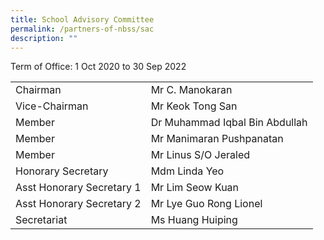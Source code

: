 ```yaml
---
title: School Advisory Committee
permalink: /partners-of-nbss/sac
description: ""
---
```

<p>Term of Office: 1 Oct 2020 to 30 Sep 2022</p>
<table>
<tbody>
<tr>
<td>Chairman</td>
<td>Mr C. Manokaran&nbsp;</td>
</tr>
<tr>
<td>Vice-Chairman </td>
<td>Mr Keok Tong San</td>
</tr>
<tr>
<td>Member</td>
<td>Dr Muhammad Iqbal Bin Abdullah</td>
</tr>
<tr>
<td>Member</td>
<td>Mr Manimaran Pushpanatan</td>
</tr>
<tr>
<td>Member</td>
<td>Mr&nbsp;Linus S/O Jeraled</td>
</tr>
<tr>
<td>Honorary Secretary</td>
<td>Mdm Linda Yeo</td>
</tr>
<tr>
<td>Asst Honorary Secretary 1</td>
<td>Mr Lim Seow Kuan</td>
</tr>
<tr>
<td>Asst Honorary Secretary 2</td>
<td>Mr Lye Guo Rong Lionel</td>
</tr>
<tr>
<td>Secretariat</td>
<td>Ms Huang Huiping</td>
</tr>
</tbody>
</table>